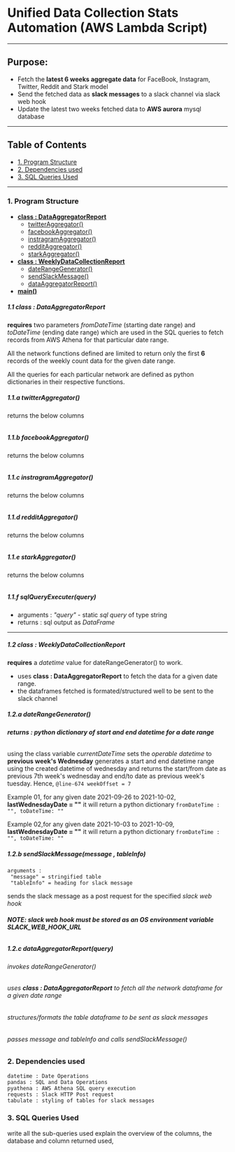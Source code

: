 # Unified Data Collection Stats Automation (AWS Lambda Script)
---
## Purpose:
- Fetch the **latest 6 weeks aggregate data** for FaceBook, Instagram, Twitter, Reddit and Stark model
- Send the fetched data as **slack messages** to a slack channel via slack web hook
- Update the latest two weeks fetched data to **AWS aurora** mysql database

---
<!-- table of contents -->
## Table of Contents
- [1. Program Structure](#1-program-structure) 
- [2. Dependencies used](#2-dependencies-used)
- [3. SQL Queries Used](#3-sql-queries-used)
---

### 1. Program Structure

- **[class : DataAggregatorReport](#1-1-class-:-dataaggregatorreport)**
  - [twitterAggregator()](#11a-twitteraggregator())
  - [facebookAggregator()](#11b-facebookaggregator)
  - [instragramAggregator()](#c-instragramaggregator)
  - [redditAggregator()](#redditaggregator())
  - [starkAggregator()](#starkAggregator)
- **[class : WeeklyDataCollectionReport](#1.2-class-:-WeeklyDataCollectionReport)**
  - [dateRangeGenerator()](#1.2.a-dateRangeGenerator())
  - [sendSlackMessage()](#1.2.b-sendslackmessage())
  - [dataAggregatorReport()](#1.2.c-dataaggregatorreport())
- **[main()](#)**

##### 1.1 class : DataAggregatorReport
**requires** two parameters *fromDateTime* (starting date range) and *toDateTime* (ending date range) which are used in the SQL queries to fetch records from AWS Athena for that particular date range. 

All the network functions defined are limited to return only the first **6** records of the weekly count data for the given date range.

All the queries for each particular network are defined as python dictionaries in their respective functions.


##### 1.1.a twitterAggregator()
returns the below columns
``` columns : [week, year, ]

```
##### 1.1.b facebookAggregator()
returns the below columns
``` columns : [week, year, ]

```
##### 1.1.c instragramAggregator()
returns the below columns
``` columns : [week, year, ]

```
##### 1.1.d redditAggregator()
returns the below columns
``` columns : [week, year, ]

```
##### 1.1.e starkAggregator()
returns the below columns
``` columns : [week, year, ]

```
##### 1.1.f sqlQueryExecuter(query)

- arguments : *"query"* - static *sql query* of type string 
- returns : sql output as *DataFrame*
---
##### 1.2 class : WeeklyDataCollectionReport
**requires** a *datetime* value for dateRangeGenerator() to work.
- uses **class : DataAggregatorReport** to fetch the data for a given date range.
- the dataframes fetched is formated/structured well to be sent to the slack channel

##### 1.2.a dateRangeGenerator()
###### **returns : python dictionary of start and end datetime for a date range** <br>

using the class variable *currentDateTime* sets the *operable datetime* to **previous week's Wednesday**
generates a start and end datetime range using the created datetime of wednesday and returns the start/from date as previous 7th week's wednesday and end/to date as previous week's tuesday.
Hence, ```@line-674 weekOffset = 7```

Example 01,
for any given date 2021-09-26 to 2021-10-02, **lastWednesdayDate = ""**
it will return a python dictionary
```fromDateTime : "", toDateTime: "" ```

Example 02,for any given date 2021-10-03 to 2021-10-09, **lastWednesdayDate = ""**
it will return a python dictionary
```fromDateTime : "", toDateTime: "" ```

##### 1.2.b sendSlackMessage(message , tableInfo)
```
arguments : 
 "message" = stringified table 
 "tableInfo" = heading for slack message 
```
sends the slack message as a post request for the specified *slack web hook*

###### **NOTE: slack web hook must be stored as an OS environment variable SLACK_WEB_HOOK_URL**

##### 1.2.c dataAggregatorReport(query)
###### invokes dateRangeGenerator()
###### uses **class : DataAggregatorReport** to fetch all the network dataframe for a given date range
###### structures/formats the table dataframe to be sent as slack messages
###### passes *message* and *tableInfo* and calls sendSlackMessage()

### 2. Dependencies used
```
datetime : Date Operations
pandas : SQL and Data Operations
pyathena : AWS Athena SQL query execution
requests : Slack HTTP Post request
tabulate : styling of tables for slack messages
```

### 3. SQL Queries Used

write all the sub-queries used
explain the overview of the columns, 
the database and column returned used,
